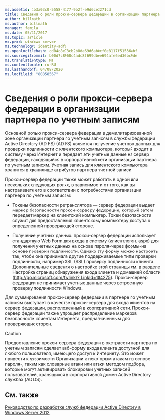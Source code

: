 ```yaml
---
ms.assetid: 1b3a03c0-5558-4177-9b2f-e9d6ce3271cd
title: Сведения о роли прокси-сервера федерации в организации партнера по учетным записям
author: billmath
ms.author: billmath
manager: femila
ms.date: 05/31/2017
ms.topic: article
ms.prod: windows-server
ms.technology: identity-adfs
ms.openlocfilehash: cd04c8e73cb2b8da69d6ab0cf0e8117f51536abf
ms.sourcegitcommit: b00d7c8968c4adc8f699dbee694afe6ed36bc9de
ms.translationtype: MT
ms.contentlocale: ru-RU
ms.lasthandoff: 04/08/2020
ms.locfileid: "80858567"
---
```

# <a name="review-the-role-of-the-federation-server-proxy-in-the-account-partner"></a>Сведения о роли прокси-сервера федерации в организации партнера по учетным записям

Основной ролью прокси-сервера федерации в демилитаризованной зоне организации партнера по учетным записям в службы федерации Active Directory (AD FS) \(AD FS\) является получение учетных данных для проверки подлинности с клиентского компьютера, который входит в систему через Интернет и передает эти учетные данные на сервер федерации, находящийся в корпоративной сети организации партнера по учетным записям. Учетная запись для клиентского компьютера хранится в хранилище атрибутов партнера учетной записи.  
  
Прокси-сервер федерации также может работать в одной или нескольких следующих ролях, в зависимости от того, как вы настраиваете его в соответствии с потребностями организации партнера по учетным записям:  
  
-   Токены безопасности ретранслятора — сервер федерации выдает маркер безопасности прокси-серверу федерации, который затем передает маркер на клиентский компьютер. Токен безопасности служит для предоставления клиентскому компьютеру доступа к определенной проверяющей стороне.  
  
-   Получение учетных данных. прокси-сервер федерации использует стандартную Web Form для входа в систему \(клиентлогон. aspx\) для получения учетных данных на основе пароля\-через формы\-на основе проверки подлинности. Однако эту форму можно настроить так, чтобы она принимала другие поддерживаемые типы проверки подлинности, например SSL \(SSL\) проверку подлинности клиента. Дополнительные сведения о настройке этой страницы см. в разделе Настройка страниц обнаружения входа клиента и домашней области \([http:\/\/go.microsoft.com\/fwlink\/? LinkId\=104275](https://go.microsoft.com/fwlink/?LinkId=104275)\). Прокси-сервер федерации не принимает учетные данные через встроенную проверку подлинности Windows.  
  
Для суммирования прокси-сервер федерации в партнере по учетным записям выступает в качестве прокси-сервера для входа клиентов на сервер федерации, расположенный в корпоративной сети. Прокси-сервер федерации также упрощает распределение маркеров безопасности клиентам Интернета, предназначенным для проверяющих сторон.  
  
> [!CAUTION]  
> Предоставление прокси-сервера федерации в экстрасети партнера по учетным записям сделает веб-форму входа клиента доступной для любого пользователя, имеющего доступ к Интернету. Это может привести к уязвимости Организации к некоторым атакам на основе пароля\-, таким как словарные атаки или атаки методом подбора, которые могут активировать блокировки учетных записей пользователей, хранящихся в корпоративной домен Active Directory службах \(AD DS\).  
  

## <a name="see-also"></a>См. также
[Руководство по разработке служб федерации Active Directory в Windows Server 2012](AD-FS-Design-Guide-in-Windows-Server-2012.md)
